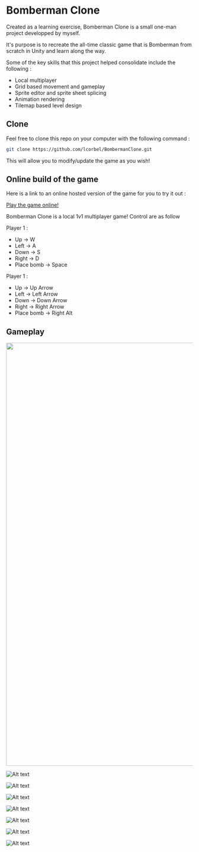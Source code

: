 # Bomberman Clone

Created as a learning exercise, Bomberman Clone is a small one-man project developped by myself. 

It's purpose is to recreate the all-time classic game that is Bomberman from scratch in Unity and learn along the way.

Some of the key skills that this project helped consolidate include the following :

- Local multiplayer
- Grid based movement and gameplay
- Sprite editor and sprite sheet splicing
- Animation rendering
- Tilemap based level design

## Clone

Feel free to clone this repo on your computer with the following command :

```bash
git clone https://github.com/lcorbel/BombermanClone.git
```

This will allow you to modify/update the game as you wish!

## Online build of the game

Here is a link to an online hosted version of the game for you to try it out :

[Play the game online!](https://lcorbel.github.io/BombermanClone/)

Bomberman Clone is a local 1v1 multiplayer game! Control are as follow

Player 1 :
- Up -> W
- Left -> A
- Down -> S
- Right -> D
- Place bomb -> Space

Player 1 :
- Up -> Up Arrow
- Left -> Left Arrow
- Down -> Down Arrow
- Right -> Right Arrow
- Place bomb -> Right Alt


## Gameplay

<img src="/Screenshots/bomberman_1_min_gameplay.gif" width="1918" height="1140">

![Alt text](/Screenshots/Start.png?raw=true "Optional Title")

![Alt text](/Screenshots/bomb.png?raw=true "Optional Title")

![Alt text](/Screenshots/bomb_explosion.png?raw=true "Optional Title")

![Alt text](/Screenshots/item_and_walk_animation.png?raw=true "Optional Title")

![Alt text](/Screenshots/big_radius.png?raw=true "Optional Title")

![Alt text](/Screenshots/death.png?raw=true "Optional Title")

![Alt text](/Screenshots/multi.png?raw=true "Optional Title")